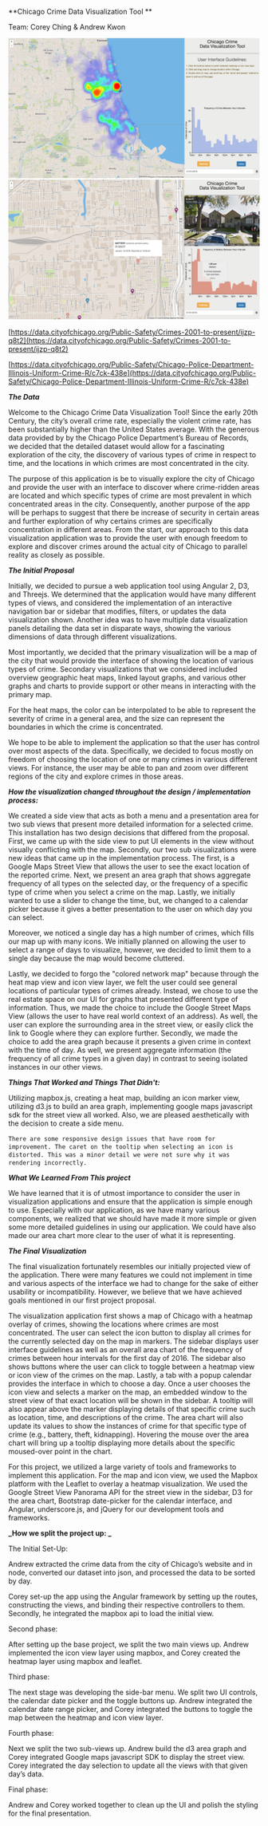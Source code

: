 **Chicago Crime Data Visualization Tool **

Team: Corey Ching & Andrew Kwon

![image alt text](image_0.png)![image alt text](image_1.png)

[https://data.cityofchicago.org/Public-Safety/Crimes-2001-to-present/ijzp-q8t2](https://data.cityofchicago.org/Public-Safety/Crimes-2001-to-present/ijzp-q8t2)

[https://data.cityofchicago.org/Public-Safety/Chicago-Police-Department-Illinois-Uniform-Crime-R/c7ck-438e](https://data.cityofchicago.org/Public-Safety/Chicago-Police-Department-Illinois-Uniform-Crime-R/c7ck-438e)

**_The Data_**

Welcome to the Chicago Crime Data Visualization Tool! Since the early 20th Century, the city’s overall crime rate, especially the violent crime rate, has been substantially higher than the United States average. With the generous data provided by by the Chicago Police Department’s Bureau of Records, we decided that the detailed dataset would allow for a fascinating exploration of the city, the discovery of various types of crime in respect to time, and the locations in which crimes are most concentrated in the city.

The purpose of this application is be to visually explore the city of Chicago and provide the user with an interface to discover where crime-ridden areas are located and which specific types of crime are most prevalent in which concentrated areas in the city. Consequently, another purpose of the app will be perhaps to suggest that there be increase of security in certain areas and further exploration of why certains crimes are specifically concentration in different areas. From the start, our approach to this data visualization application was to provide the user with enough freedom to explore and discover crimes around the actual city of Chicago to parallel reality as closely as possible.

**_The Initial Proposal_**

Initially, we decided to pursue a web application tool using Angular 2, D3, and Threejs. We determined that the application would have many different types of views, and considered the implementation of an interactive navigation bar or sidebar that modifies, filters, or updates the data visualization shown. Another idea was to have multiple data visualization panels detailing the data set in disparate ways, showing the various dimensions of data through different visualizations.

Most importantly, we decided that the primary visualization will be a map of the city that would provide the interface of showing the location of various types of crime. Secondary visualizations that we considered included overview geographic heat maps, linked layout graphs, and various other graphs and charts to provide support or other means in interacting with the primary map.	

For the heat maps, the color can be interpolated to be able to represent the severity of crime in a general area, and the size can represent the boundaries in which the crime is concentrated.

We hope to be able to implement the application so that the user has control over most aspects of the data. Specifically, we decided to focus mostly on freedom of choosing the location of one or many crimes in various different views. For instance, the user may be able to pan and zoom over different regions of the city and explore crimes in those areas. 

**_How the visualization changed throughout the design / implementation process:_** 

We created a side view that acts as both a menu and a presentation area for two sub views that present more detailed information for a selected crime. This installation has two design decisions that differed from the proposal. First, we came up with the side view to put UI elements in the view without visually conflicting with the map. Secondly, our two sub visualizations were new ideas that came up in the implementation process. The first, is a Google Maps Street View that allows the user to see the exact location of the reported crime. Next, we present an area graph that shows aggregate frequency of all types on the selected day, or the frequency of a specific type of crime when you select a crime on the map. Lastly, we initially wanted to use a slider to change the time, but, we changed to a calendar picker because it gives a better presentation to the user on which day you can select. 

Moreover, we noticed a single day has a high number of crimes, which fills our map up with many icons. We initially planned on allowing the user to select a range of days to visualize, however, we decided to limit them to a single day because the map would become cluttered. 

Lastly, we decided to forgo the "colored network map" because through the heat map view and icon view layer, we felt the user could see general locations of particular types of crimes already. Instead, we chose to use the real estate space on our UI for graphs that presented different type of information. Thus, we made the choice to include the Google Street Maps View (allows the user to have real world context of an address). As well, the user can explore the surrounding area in the street view, or easily click the link to Google where they can explore further. Secondly, we made the choice to add the area graph because it presents a given crime in context with the time of day. As well, we present aggregate information (the frequency of all crime types in a given day) in contrast to seeing isolated instances in our other views.

**_Things That Worked and Things That Didn't:_**

Utilizing mapbox.js, creating a heat map, building an icon marker view, utilizing d3.js to build an area graph, implementing google maps javascript sdk for the street view all worked. Also, we are pleased aesthetically with the decision to create a side menu. 

	There are some responsive design issues that have room for improvement. The caret on the tooltip when selecting an icon is distorted. This was a minor detail we were not sure why it was rendering incorrectly. 

**_What We Learned From This project_**

We have learned that it is of utmost importance to consider the user in visualization applications and ensure that the application is simple enough to use. Especially with our application, as we have many various components, we realized that we should have made it more simple or given some more detailed guidelines in using our application. We could have also made our area chart more clear to the user of what it is representing. 

**_The Final Visualization_**

The final visualization fortunately resembles our initially projected view of the application. There were many features we could not implement in time and various aspects of the interface we had to change for the sake of either usability or incompatibility. However, we believe that we have achieved goals mentioned in our first project proposal. 

The visualization application first shows a map of Chicago with a heatmap overlay of crimes, showing the locations where crimes are most concentrated. The user can select the icon button to display all crimes for the currently selected day on the map in markers. The sidebar displays user interface guidelines as well as an overall area chart of the frequency of crimes between hour intervals for the first day of 2016. The sidebar also shows buttons where the user can click to toggle between a heatmap view or icon view of the crimes on the map. Lastly, a tab with a popup calendar provides the interface in which to choose a day. Once a user chooses the icon view and selects a marker on the map, an embedded window to the street view of that exact location will be shown in the sidebar. A tooltip will also appear above the marker displaying details of that specific crime such as location, time, and descriptions of the crime. The area chart will also update its values to show the instances of crime for that specific type of crime (e.g., battery, theft, kidnapping). Hovering the mouse over the area chart will bring up a tooltip displaying more details about the specific moused-over point in the chart.

For this project, we utilized a large variety of tools and frameworks to implement this application. For the map and icon view, we used the Mapbox platform with the Leaflet to overlay a heatmap visualization. We used the Google Street View Panorama API for the street view in the sidebar, D3 for the area chart, Bootstrap date-picker for the calendar interface, and Angular, underscore.js, and jQuery for our development tools and frameworks. 

**_How we split the project up: _**

The Initial Set-Up:

Andrew extracted the crime data from the city of Chicago’s website and in node, converted our dataset into json, and processed the data to be sorted by day.

Corey set-up the app using the Angular framework by setting up the routes, constructing the views, and binding their respective controllers to them. Secondly, he integrated the mapbox api to load the initial view. 

Second phase:

After setting up the base project, we split the two main views up. Andrew implemented the icon view layer using mapbox, and Corey created the heatmap layer using mapbox and leaflet. 

Third phase:

The next stage was developing the side-bar menu. We split two UI controls, the calendar date picker and the toggle buttons up. Andrew integrated the calendar date range picker, and Corey integrated the buttons to toggle the map between the heatmap and icon view layer. 

Fourth phase:

Next we split the two sub-views up. Andrew build the d3 area graph and Corey integrated Google maps javascript SDK to display the street view. Corey integrated the day selection to update all the views with that given day’s data. 

Final phase: 

Andrew and Corey worked together to clean up the UI and polish the styling for the final presentation. 

	


